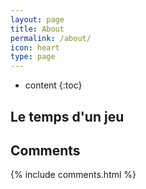 ```yaml
---
layout: page
title: About
permalink: /about/
icon: heart
type: page
---
```


* content
{:toc}

## Le temps d'un jeu

## Comments

{% include comments.html %}
